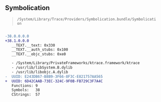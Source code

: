 ## Symbolication

> `/System/Library/Trace/Providers/Symbolication.bundle/Symbolication`

```diff

-38.0.0.0.0
+38.1.0.0.0
   __TEXT.__text: 0x330
   __TEXT.__auth_stubs: 0x100
   __TEXT.__objc_stubs: 0xe0

   - /System/Library/PrivateFrameworks/ktrace.framework/ktrace
   - /usr/lib/libSystem.B.dylib
   - /usr/lib/libobjc.A.dylib
-  UUID: E243DB67-B8B9-3F66-8F3C-E821757AA565
+  UUID: 6D42CAAB-73EC-324C-9F0B-FB729C3F7A4C
   Functions: 9
   Symbols:   38
   CStrings:  57

```
